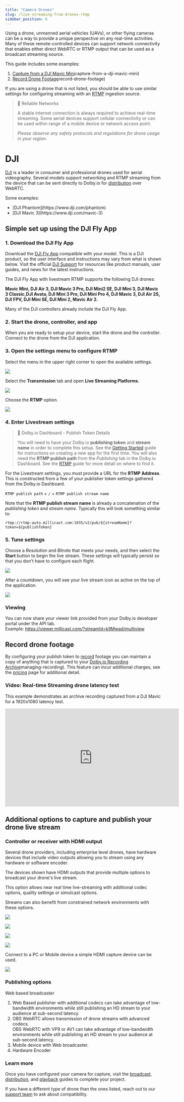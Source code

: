 ```yaml
---
title: "Camera Drones"
slug: /live-streaming-from-drones-rtmp
sidebar_position: 6
---
```

Using a drone, unmanned aerial vehicles (UAVs), or other flying cameras can be a way to provide a unique perspective on any real-time activities. Many of these remote-controlled devices can support network connectivity that enables either direct WebRTC or RTMP output that can be used as a broadcast streaming source.

This guide includes some examples:

1. [Capture from a DJI Mavic Mini](/millicast/capture/live-streaming-from-drones-rtmp.md)capture-from-a-dji-mavic-mini)
2. [Record Drone Footage](/millicast/capture/live-streaming-from-drones-rtmp.md)record-drone-footage)

If you are using a drone that is not listed, you should be able to use similar settings for configuring streaming with an [RTMP](/millicast/broadcast/using-rtmp-and-rtmps.md) ingestion source.

> 🚧 Reliable Networks
> 
> A stable internet connection is always required to achieve real-time streaming. Some aerial devices support cellular connectivity or can be used within range of a mobile device or network access point.
> 
> _Please observe any safety protocols and regulations for drone usage in your region._

# DJI

[DJI](https://www.dji.com/) is a leader in consumer and professional drones used for aerial videography. Several models support networking and RTMP streaming from the device that can be sent directly to Dolby.io for [distribution](/millicast/distribution/index.mdx) over WebRTC.

Some examples:

<ul class="checkBoxList">
<li>[DJI Phantom](https://www.dji.com/phantom)</li>
<li>[DJI Mavic 3](https://www.dji.com/mavic-3)</li>
</ul>

## Simple set up using the DJI Fly App

### 1. Download the DJI Fly App

Download the [DJI Fly App](https://www.dji.com/au/downloads) compatible with your model. This is a DJI product, so the user interface and instructions may vary from what is shown below. Visit the official [DJI Support](https://www.dji.com/au/support?site=brandsite&from=nav) for resources like product manuals, user guides, and news for the latest instructions.

The DJI Fly App with livestream RTMP supports the following DJI drones: 

**Mavic Mini, DJI Air 3, DJI Mavic 3 Pro, DJI Mini2 SE, DJI Mini 3, DJI Mavic 3 Classic,DJI Avata, DJI Mini 3 Pro,  DJI Mini Pro 4, DJI Mavic 3, DJI Air 2S, DJI FPV, DJI Mini SE, DJI Mini 2, Mavic Air 2.**

Many of the DJI controllers already include the DJI Fly App.

### 2. Start the drone, controller, and app

When you are ready to setup your device, start the drone and the controller. Connect to the drone from the DJI  application. 

### 3. Open the settings menu to configure RTMP

Select the menu in the upper right corner to open the available settings.


![](../assets/img/dolbyio-dji-drone-streaming-menu.jpg)



Select the **Transmission** tab and open **Live Streaming Platforms**.


![](../assets/img/dolbyio-dji-drone-transmission-menu.jpg)



Choose the **RTMP** option.


![](../assets/img/dolbyio-dji-drone-live-streaming-menu.jpg)



### 4. Enter Livestream settings

> 📘 Dolby.io Dashboard - Publish Token Details
> 
> You will need to have your Dolby.io **publishing token** and **stream name** in order to complete this setup. See the [Getting Started](/millicast/getting-started/using-the-dashboard.md) guide for instructions on creating a new app for the first time. You will also need the **RTMP publish path** from the _Publishing_ tab in the Dolby.io Dashboard. See the [RTMP](/millicast/broadcast/using-rtmp-and-rtmps.md) guide for more detail on where to find it.

For the Livestream settings, you must provide a URL for the **RTMP Address**. This is constructed from a few of your publisher token settings gathered from the Dolby.io Dashboard.

<div style={{marginLeft: "20px"}}>

`RTMP publish path` + `/` + `RTMP publish stream name`

</div>

Note that the **RTMP publish stream name** is already a concatenation of the _publishing token_ and _stream name_. Typically this will look something similar to:

```
rtmp://rtmp-auto.millicast.com:1935/v2/pub/${streamName}?token=${publishToken}
```

### 5. Tune settings

Choose a _Resolution_ and _Bitrate_ that meets your needs, and then select the **Start** button to begin the live stream. These settings will typically persist so that you don't have to configure each flight.


![](../assets/img/Screenshot_20220113-112623.jpg)



After a countdown, you will see your live stream icon as active on the top of the application.


![](../assets/img/Screenshot_20220113-112908.jpg)



### Viewing

You can now share your viewer link provided from your Dolby.io developer portal under the API tab.  
Example:  https://viewer.millicast.com/?streamId=k9Mwad/multiview

## Record drone footage

By configuring your publish token to [record](/millicast/distribution/stream-recordings/index.mdx) footage you can maintain a copy of anything that is captured to your [Dolby.io Recording Archive](/millicast/distribution/stream-recordings/index.mdx)managing-recording). This feature can incur additional charges, see the [pricing](https://dolby.io/pricing) page for additional detail.
### Video: Real-time Streaming drone latency test

This example demonstrates an archive recording captured from a DJI Mavic for a 1920x1080 latency test.

<div className="youtube-container">
  <iframe width="560" height="315" src="https://www.youtube.com/embed/44GWULy5Jlw" title="YouTube video player" frameborder="0" allow="accelerometer; autoplay; clipboard-write; encrypted-media; gyroscope; picture-in-picture; web-share" allowfullscreen></iframe>
</div>



## Additional options to capture and publish your drone live stream

### Controller or receiver with HDMI output

Several drone providers, including enterprise level drones, have hardware devices that include video outputs allowing you to stream using any hardware or software encoder. 

The devices shown have HDMI outputs that provide multiple options to broadcast your drone's live stream.

This option allows near real time live-streaming with additional codec options, quality settings or simulcast options.

Streams can also benefit from constrained network environments with these options.


![](../assets/img/Dji_Pro_Controller.png)




![](../assets/img/DJI_Plus_Controller.png)




![](../assets/img/Autel_Drones_Smart_Controller.png)




![](../assets/img/Autel_Live_Deck.png)



Connect to a PC or Mobile device a simple HDMI capture device can be used.


![](../assets/img/hdmi.png)



### Publishing options

Web based broadcaster

1. Web Based publisher with additional codecs can take advantage of low-bandwidth environments while still publishing an HD stream to your audience at sub-second latency.
2. OBS WebRTC allows transmission of drone streams with advanced codecs.  
   OBS WebRTC with VP9 or AV1 can take advantage of low-bandwidth environments while still publishing an HD stream to your audience at sub-second latency.
3. Mobile device with Web broadcaster.
4. Hardware Encoder

### Learn more

Once you have configured your camera for capture, visit the [broadcast](/millicast/broadcast/index.mdx), [distribution](/millicast/distribution/index.mdx), and [playback](/millicast/playback/index.mdx) guides to complete your project.

If you have a different type of drone than the ones listed, reach out to our [support team](https://support.dolby.io/) to ask about compatibility.
